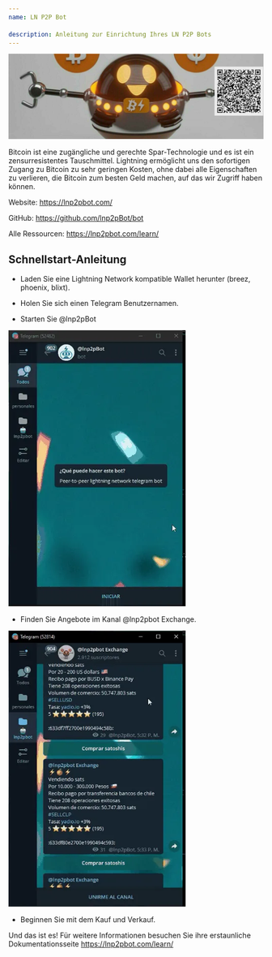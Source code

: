 ```yaml
---
name: LN P2P Bot

description: Anleitung zur Einrichtung Ihres LN P2P Bots
---
```


![cover](assets/cover.jpeg)

Bitcoin ist eine zugängliche und gerechte Spar-Technologie und es ist ein zensurresistentes Tauschmittel. Lightning ermöglicht uns den sofortigen Zugang zu Bitcoin zu sehr geringen Kosten, ohne dabei alle Eigenschaften zu verlieren, die Bitcoin zum besten Geld machen, auf das wir Zugriff haben können.

Website: https://lnp2pbot.com/

GitHub: https://github.com/lnp2pBot/bot

Alle Ressourcen: https://lnp2pbot.com/learn/

## Schnellstart-Anleitung

- Laden Sie eine Lightning Network kompatible Wallet herunter (breez, phoenix, blixt).

- Holen Sie sich einen Telegram Benutzernamen.

- Starten Sie @lnp2pBot

![video](assets/1.webp)

- Finden Sie Angebote im Kanal @lnp2pbot Exchange.

![video](assets/2.webp)

- Beginnen Sie mit dem Kauf und Verkauf.

Und das ist es! Für weitere Informationen besuchen Sie ihre erstaunliche Dokumentationsseite https://lnp2pbot.com/learn/
